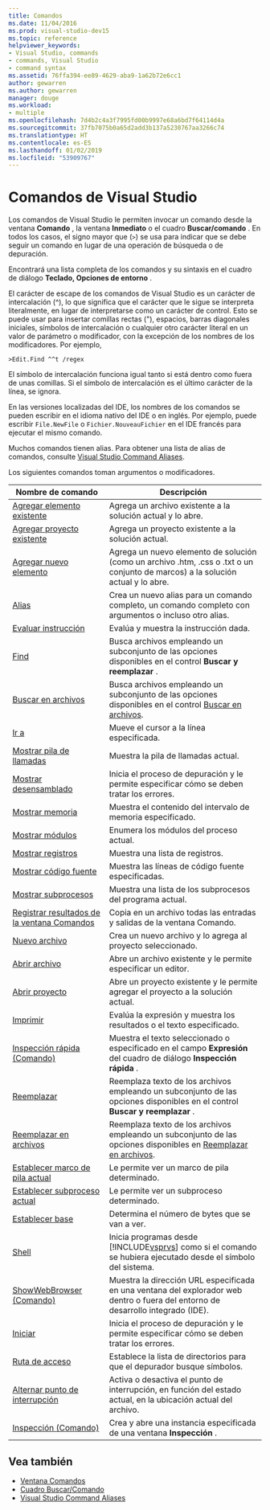 ```yaml
---
title: Comandos
ms.date: 11/04/2016
ms.prod: visual-studio-dev15
ms.topic: reference
helpviewer_keywords:
- Visual Studio, commands
- commands, Visual Studio
- command syntax
ms.assetid: 76ffa394-ee89-4629-aba9-1a62b72e6cc1
author: gewarren
ms.author: gewarren
manager: douge
ms.workload:
- multiple
ms.openlocfilehash: 7d4b2c4a3f7995fd00b9997e68a6bd7f64114d4a
ms.sourcegitcommit: 37fb7075b0a65d2add3b137a5230767aa3266c74
ms.translationtype: HT
ms.contentlocale: es-ES
ms.lasthandoff: 01/02/2019
ms.locfileid: "53909767"
---
```

# <a name="visual-studio-commands"></a>Comandos de Visual Studio

Los comandos de Visual Studio le permiten invocar un comando desde la ventana **Comando** , la ventana **Inmediato** o el cuadro **Buscar/comando** . En todos los casos, el signo mayor que (`>`) se usa para indicar que se debe seguir un comando en lugar de una operación de búsqueda o de depuración.

Encontrará una lista completa de los comandos y su sintaxis en el cuadro de diálogo **Teclado, Opciones de entorno** .

El carácter de escape de los comandos de Visual Studio es un carácter de intercalación (^), lo que significa que el carácter que le sigue se interpreta literalmente, en lugar de interpretarse como un carácter de control. Esto se puede usar para insertar comillas rectas ("), espacios, barras diagonales iniciales, símbolos de intercalación o cualquier otro carácter literal en un valor de parámetro o modificador, con la excepción de los nombres de los modificadores. Por ejemplo,

```
>Edit.Find ^^t /regex
```

El símbolo de intercalación funciona igual tanto si está dentro como fuera de unas comillas. Si el símbolo de intercalación es el último carácter de la línea, se ignora.

En las versiones localizadas del IDE, los nombres de los comandos se pueden escribir en el idioma nativo del IDE o en inglés. Por ejemplo, puede escribir `File.NewFile` o `Fichier.NouveauFichier` en el IDE francés para ejecutar el mismo comando.

Muchos comandos tienen alias. Para obtener una lista de alias de comandos, consulte [Visual Studio Command Aliases](../../ide/reference/visual-studio-command-aliases.md).

Los siguientes comandos toman argumentos o modificadores.

| Nombre de comando | Descripción |
| - | - |
| [Agregar elemento existente](../../ide/reference/add-existing-item-command.md) | Agrega un archivo existente a la solución actual y lo abre. |
| [Agregar proyecto existente](../../ide/reference/add-existing-project-command.md) | Agrega un proyecto existente a la solución actual. |
| [Agregar nuevo elemento](../../ide/reference/add-new-item-command.md) | Agrega un nuevo elemento de solución (como un archivo .htm, .css o .txt o un conjunto de marcos) a la solución actual y lo abre. |
| [Alias](../../ide/reference/alias-command.md) | Crea un nuevo alias para un comando completo, un comando completo con argumentos o incluso otro alias. |
| [Evaluar instrucción](../../ide/reference/evaluate-statement-command.md) | Evalúa y muestra la instrucción dada. |
| [Find](../../ide/reference/find-command.md) | Busca archivos empleando un subconjunto de las opciones disponibles en el control **Buscar y reemplazar** . |
| [Buscar en archivos](../../ide/reference/find-in-files-command.md) | Busca archivos empleando un subconjunto de las opciones disponibles en el control [Buscar en archivos](../../ide/find-in-files.md). |
| [Ir a](../../ide/reference/go-to-command.md) | Mueve el cursor a la línea especificada. |
| [Mostrar pila de llamadas](../../ide/reference/list-call-stack-command.md) | Muestra la pila de llamadas actual. |
| [Mostrar desensamblado](../../ide/reference/list-disassembly-command.md) | Inicia el proceso de depuración y le permite especificar cómo se deben tratar los errores. |
| [Mostrar memoria](../../ide/reference/list-memory-command.md) | Muestra el contenido del intervalo de memoria especificado. |
| [Mostrar módulos](../../ide/reference/list-modules-command.md) | Enumera los módulos del proceso actual. |
| [Mostrar registros](../../ide/reference/list-registers-command.md) | Muestra una lista de registros. |
| [Mostrar código fuente](../../ide/reference/list-source-command.md) | Muestra las líneas de código fuente especificadas. |
| [Mostrar subprocesos](../../ide/reference/list-threads-command.md) | Muestra una lista de los subprocesos del programa actual. |
| [Registrar resultados de la ventana Comandos](../../ide/reference/log-command-window-output-command.md) | Copia en un archivo todas las entradas y salidas de la ventana Comando. |
| [Nuevo archivo](../../ide/reference/new-file-command.md) | Crea un nuevo archivo y lo agrega al proyecto seleccionado. |
| [Abrir archivo](../../ide/reference/open-file-command.md) | Abre un archivo existente y le permite especificar un editor. |
| [Abrir proyecto](../../ide/reference/open-project-command.md) | Abre un proyecto existente y le permite agregar el proyecto a la solución actual. |
| [Imprimir](../../ide/reference/print-command.md) | Evalúa la expresión y muestra los resultados o el texto especificado. |
| [Inspección rápida (Comando)](../../ide/reference/quick-watch-command.md) | Muestra el texto seleccionado o especificado en el campo **Expresión** del cuadro de diálogo **Inspección rápida** . |
| [Reemplazar](../../ide/reference/replace-command.md) | Reemplaza texto de los archivos empleando un subconjunto de las opciones disponibles en el control **Buscar y reemplazar** . |
| [Reemplazar en archivos](../../ide/reference/replace-in-files-command.md) | Reemplaza texto de los archivos empleando un subconjunto de las opciones disponibles en [Reemplazar en archivos](../../ide/replace-in-files.md). |
| [Establecer marco de pila actual](../../ide/reference/set-current-stack-frame-command.md) | Le permite ver un marco de pila determinado. |
| [Establecer subproceso actual](../../ide/reference/set-current-thread-command.md) | Le permite ver un subproceso determinado. |
| [Establecer base](../../ide/reference/set-radix-command.md) | Determina el número de bytes que se van a ver. |
| [Shell](../../ide/reference/shell-command.md) | Inicia programas desde [!INCLUDE[vsprvs](../../code-quality/includes/vsprvs_md.md)] como si el comando se hubiera ejecutado desde el símbolo del sistema. |
| [ShowWebBrowser (Comando)](../../ide/reference/showwebbrowser-command.md) | Muestra la dirección URL especificada en una ventana del explorador web dentro o fuera del entorno de desarrollo integrado (IDE). |
| [Iniciar](../../ide/reference/start-command.md) | Inicia el proceso de depuración y le permite especificar cómo se deben tratar los errores. |
| [Ruta de acceso](../../ide/reference/symbol-path-command.md) | Establece la lista de directorios para que el depurador busque símbolos. |
| [Alternar punto de interrupción](../../ide/reference/toggle-breakpoint-command.md) | Activa o desactiva el punto de interrupción, en función del estado actual, en la ubicación actual del archivo. |
| [Inspección (Comando)](../../ide/reference/watch-command.md) | Crea y abre una instancia especificada de una ventana **Inspección** . |

## <a name="see-also"></a>Vea también

- [Ventana Comandos](../../ide/reference/command-window.md)
- [Cuadro Buscar/Comando](../../ide/find-command-box.md)
- [Visual Studio Command Aliases](../../ide/reference/visual-studio-command-aliases.md)